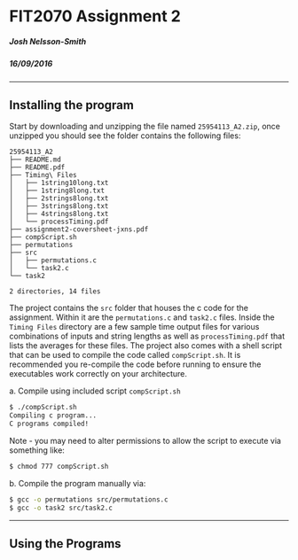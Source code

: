 
# FIT2070 Assignment 2
##### Josh Nelsson-Smith
##### 16/09/2016
---
## Installing the program
Start by downloading and unzipping the file named `25954113_A2.zip`, once unzipped you should see the folder contains the following files:
```
25954113_A2
├── README.md
├── README.pdf
├── Timing\ Files
│   ├── 1string10long.txt
│   ├── 1string8long.txt
│   ├── 2strings8long.txt
│   ├── 3strings8long.txt
│   ├── 4strings8long.txt
│   └── processTiming.pdf
├── assignment2-coversheet-jxns.pdf
├── compScript.sh
├── permutations
├── src
│   ├── permutations.c
│   └── task2.c
└── task2

2 directories, 14 files
```
The project contains the `src` folder that houses the c code for the assignment. Within it are the `permutations.c` and `task2.c` files. Inside the `Timing Files` directory are a few sample time output files for various combinations of inputs and string lengths as well as `processTiming.pdf` that lists the averages for these files. The project also comes with a shell script that can be used to compile the code called `compScript.sh`. It is recommended you re-compile the code before running to ensure the executables work correctly on your architecture.

a. Compile using included script ```compScript.sh```
```sh
$ ./compScript.sh
Compiling c program...
C programs compiled!
```
Note - you may need to alter permissions to allow the script to execute via something like:
```sh
$ chmod 777 compScript.sh
```
b. Compile the program manually via:
```sh
$ gcc -o permutations src/permutations.c
$ gcc -o task2 src/task2.c
```
---
## Using the Programs
